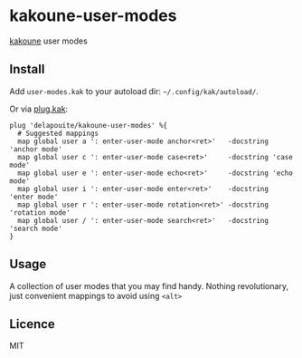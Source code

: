 # kakoune-user-modes

[kakoune](http://kakoune.org) user modes

## Install

Add `user-modes.kak` to your autoload dir: `~/.config/kak/autoload/`.

Or via [plug.kak](https://github.com/andreyorst/plug.kak):

```
plug 'delapouite/kakoune-user-modes' %{
  # Suggested mappings
  map global user a ': enter-user-mode anchor<ret>'   -docstring 'anchor mode'
  map global user c ': enter-user-mode case<ret>'     -docstring 'case mode'
  map global user e ': enter-user-mode echo<ret>'     -docstring 'echo mode'
  map global user i ': enter-user-mode enter<ret>'    -docstring 'enter mode'
  map global user r ': enter-user-mode rotation<ret>' -docstring 'rotation mode'
  map global user / ': enter-user-mode search<ret>'   -docstring 'search mode'
}
```

## Usage

A collection of user modes that you may find handy.
Nothing revolutionary, just convenient mappings to avoid using `<alt>`

## Licence

MIT

